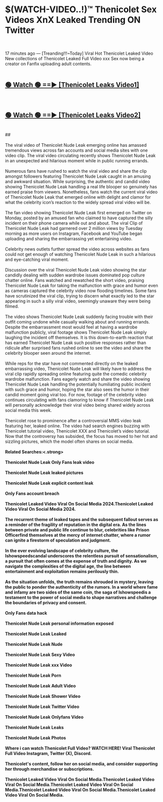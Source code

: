 # $(WATCH-VIDEO..!)™ Thenicolet Sex Videos XnX Leaked Trending ON Twitter<br>
<br>

17 minutes ago — [Treanding!!!~Today] Viral Hot Thenicolet Leaked Video New collections of Thenicolet Leaked Full Video xxx Sex now being a creator on Fanfix uploading adult contents.
<br>
 <br>

##  <a href="https://best2vid.blogspot.com?title=Thenicolet">🟢 Watch 🟢 ==► [Thenicolet Leaks Video1]</a><br>
  <br>

##  <a href="https://best2vid.blogspot.com?title=Thenicolet">🟢 Watch 🟢 ==► [Thenicolet Leaks Video2]</a><br>
  <br>
  ##
  <br>
  <br>
The viral video of Thenicolet Nude Leak emerging online has amassed tremendous views across fan accounts and social media sites with one video clip. The viral video circulating recently shows Thenicolet Nude Leak in an unexpected and hilarious moment while in public running errands.
<br><br>
Numerous fans have rushed to watch the viral video and share the clip amongst followers featuring Thenicolet Nude Leak caught in an amusing and awkward situation. While surprising, the authentic and candid video showing Thenicolet Nude Leak handling a real life blooper so genuinely has earned praise from viewers. Nonetheless, fans watch the current viral video of Thenicolet Nude Leak that emerged online with delight and clamor for what the celebrity icon’s reaction to the widely spread viral video will be.
<br><br>
The fan video showing Thenicolet Nude Leak first emerged on Twitter on Monday, posted by an amused fan who claimed to have captured the silly incident on their phone camera while out and about. The viral Clip of Thenicolet Nude Leak had garnered over 2 million views by Tuesday morning as more users on Instagram, Facebook and YouTube began uploading and sharing the embarrassing yet entertaining video.
<br><br>
Celebrity news outlets further spread the video across websites as fans could not get enough of watching Thenicolet Nude Leak in such a hilarious and eye-catching viral moment.
<br><br>
Discussion over the viral Thenicolet Nude Leak video showing the star candidly dealing with sudden wardrobe issues dominated pop culture chatter online. Fans watched and rewatched the short video, praising Thenicolet Nude Leak for taking the malfunction with grace and humor even as cameras captured the celebrity video now flooding timelines. Some fans have scrutinized the viral clip, trying to discern what exactly led to the star appearing in such a silly viral video, seemingly unaware they were being filmed.
<br><br>
The video shows Thenicolet Nude Leak suddenly facing trouble with their outfit coming undone while casually walking about and running errands. Despite the embarrassment most would feel at having a wardrobe malfunction publicly, viral footage shows Thenicolet Nude Leak simply laughing the incident off themselves. It is this down-to-earth reaction that has earned Thenicolet Nude Leak such positive responses rather than ridicule after surprised fans rushed online to see the video and share the celebrity blooper seen around the internet.
<br><br>
While reps for the star have not commented directly on the leaked embarrassing video, Thenicolet Nude Leak will likely have to address the viral clip rapidly spreading online featuring quite the comedic celebrity wardrobe malfunction. Fans eagerly watch and share the video showing Thenicolet Nude Leak handling the potentially humiliating public incident with such grace and humor, hoping the star also sees the humor in their candid moment going viral too. For now, footage of the celebrity video continues circulating with fans clamoring to know if Thenicolet Nude Leak will personally acknowledge their viral video being shared widely across social media this week.
<br><br>
Thenicolet rose to prominence after a controversial MMS video leak featuring her, leaked online. The video had search engines buzzing with Thenicolet tutorial video, Thenicolet XXX and Thenicolet’s video tutorial. Now that the controversy has subsided, the focus has moved to her hot and sizzling pictures, which the model often shares on social media.
<br><br>
<strong>Related Searches:<.strong>
<br><br>
Thenicolet Nude Leak Only Fans leak video
<br><br>
Thenicolet Nude Leak leaked pictures
<br><br>
Thenicolet Nude Leak explicit content leak
<br><br>
Only Fans account breach
<br><br>
Thenicolet Leaked Video Viral On Social Media 2024.Thenicolet Leaked Video Viral On Social Media 2024.
<br><br>
The recurrent theme of leaked tapes and the subsequent fallout serves as a reminder of the fragility of reputation in the digital era. As the lines between private and public life continue to blur, celebrities like Prison Officerfind themselves at the mercy of internet chatter, where a rumor can ignite a firestorm of speculation and judgment.
<br><br>
In the ever evolving landscape of celebrity culture, the Ishowspeedscandal underscores the relentless pursuit of sensationalism, a pursuit that often comes at the expense of truth and dignity. As we navigate the complexities of the digital age, the line between entertainment and exploitation remains perilously thin.
<br><br>
As the situation unfolds, the truth remains shrouded in mystery, leaving the public to ponder the authenticity of the rumors. In a world where fame and infamy are two sides of the same coin, the saga of Ishowspeedis a testament to the power of social media to shape narratives and challenge the boundaries of privacy and consent.
<br><br>
Only Fans data hack
<br><br>
Thenicolet Nude Leak personal information exposed
<br><br>
Thenicolet Nude Leak Leaked
<br><br>
Thenicolet Nude Leak Nude
<br><br>
Thenicolet Nude Leak Sexy Video
<br><br>
Thenicolet Nude Leak xxx Video
<br><br>
Thenicolet Nude Leak Porn
<br><br>
Thenicolet Nude Leak Adult Video
<br><br>
Thenicolet Nude Leak Shower Video
<br><br>
Thenicolet Nude Leak Twitter Video
<br><br>
Thenicolet Nude Leak Onlyfans Video
<br><br>
Thenicolet Nude Leak Leaks
<br><br>
Thenicolet Nude Leak Photos
<br><br>
Where i can watch Thenicolet Full Video? WATCH HERE! Viral Thenicolet Full Video Instagram, Twitter (X), Discord.
<br><br>
Thenicolet's content, follow her on social media, and consider supporting her through merchandise or subscriptions.
<br><br>
Thenicolet Leaked Video Viral On Social Media.Thenicolet Leaked Video Viral On Social Media.Thenicolet Leaked Video Viral On Social Media.Thenicolet Leaked Video Viral On Social Media.Thenicolet Leaked Video Viral On Social Media.